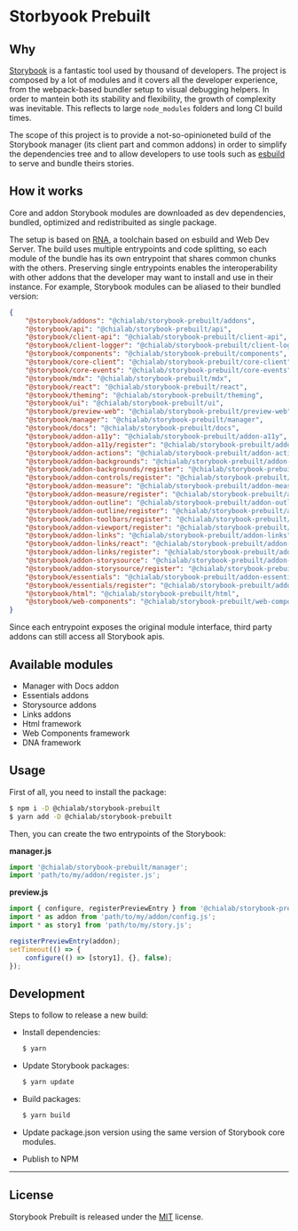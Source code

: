 # Storbyook Prebuilt

## Why

[Storybook](https://storybook.js.org/) is a fantastic tool used by thousand of developers. The project is composed by a lot of modules and it covers all the developer experience, from the webpack-based bundler setup to visual debugging helpers. In order to mantein both its stability and flexibility, the growth of complexity was inevitable. This reflects to large `node_modules` folders and long CI build times.

The scope of this project is to provide a not-so-opinioneted build of the Storybook manager (its client part and common addons) in order to simplify the dependencies tree and to allow developers to use tools such as [esbuild](https://esbuild.github.io/) to serve and bundle theirs stories.

## How it works

Core and addon Storybook modules are downloaded as dev dependencies, bundled, optimized and redistribuited as single package.

The setup is based on [RNA](https://github.com/chialab/rna), a toolchain based on esbuild and Web Dev Server. The build uses multiple entrypoints and code splitting, so each module of the bundle has its own entrypoint that shares common chunks with the others. Preserving single entrypoints enables the interoperability with other addons that the developer may want to install and use in their instance. For example, Storybook modules can be aliased to their bundled version:

```json
{
    "@storybook/addons": "@chialab/storybook-prebuilt/addons",
    "@storybook/api": "@chialab/storybook-prebuilt/api",
    "@storybook/client-api": "@chialab/storybook-prebuilt/client-api",
    "@storybook/client-logger": "@chialab/storybook-prebuilt/client-logger",
    "@storybook/components": "@chialab/storybook-prebuilt/components",
    "@storybook/core-client": "@chialab/storybook-prebuilt/core-client",
    "@storybook/core-events": "@chialab/storybook-prebuilt/core-events",
    "@storybook/mdx": "@chialab/storybook-prebuilt/mdx",
    "@storybook/react": "@chialab/storybook-prebuilt/react",
    "@storybook/theming": "@chialab/storybook-prebuilt/theming",
    "@storybook/ui": "@chialab/storybook-prebuilt/ui",
    "@storybook/preview-web": "@chialab/storybook-prebuilt/preview-web",
    "@storybook/manager": "@chialab/storybook-prebuilt/manager",
    "@storybook/docs": "@chialab/storybook-prebuilt/docs",
    "@storybook/addon-a11y": "@chialab/storybook-prebuilt/addon-a11y",
    "@storybook/addon-a11y/register": "@chialab/storybook-prebuilt/addon-a11y/register",
    "@storybook/addon-actions": "@chialab/storybook-prebuilt/addon-actions",
    "@storybook/addon-backgrounds": "@chialab/storybook-prebuilt/addon-backgrounds",
    "@storybook/addon-backgrounds/register": "@chialab/storybook-prebuilt/addon-backgrounds/register",
    "@storybook/addon-controls/register": "@chialab/storybook-prebuilt/addon-controls/register",
    "@storybook/addon-measure": "@chialab/storybook-prebuilt/addon-measure",
    "@storybook/addon-measure/register": "@chialab/storybook-prebuilt/addon-measure/register",
    "@storybook/addon-outline": "@chialab/storybook-prebuilt/addon-outline",
    "@storybook/addon-outline/register": "@chialab/storybook-prebuilt/addon-outline/register",
    "@storybook/addon-toolbars/register": "@chialab/storybook-prebuilt/addon-toolbars/register",
    "@storybook/addon-viewport/register": "@chialab/storybook-prebuilt/addon-viewport/register",
    "@storybook/addon-links": "@chialab/storybook-prebuilt/addon-links",
    "@storybook/addon-links/react": "@chialab/storybook-prebuilt/addon-links/react",
    "@storybook/addon-links/register": "@chialab/storybook-prebuilt/addon-links/register",
    "@storybook/addon-storysource": "@chialab/storybook-prebuilt/addon-storysource",
    "@storybook/addon-storysource/register": "@chialab/storybook-prebuilt/addon-storysource/register",
    "@storybook/essentials": "@chialab/storybook-prebuilt/addon-essentials",
    "@storybook/essentials/register": "@chialab/storybook-prebuilt/addon-essentials/register",
    "@storybook/html": "@chialab/storybook-prebuilt/html",
    "@storybook/web-components": "@chialab/storybook-prebuilt/web-components"
}
```

Since each entrypoint exposes the original module interface, third party addons can still access all Storybook apis.

## Available modules

* Manager with Docs addon
* Essentials addons
* Storysource addons
* Links addons
* Html framework
* Web Components framework
* DNA framework

## Usage

First of all, you need to install the package:

```sh
$ npm i -D @chialab/storybook-prebuilt
$ yarn add -D @chialab/storybook-prebuilt
```

Then, you can create the two entrypoints of the Storybook:

**manager.js**
```js
import '@chialab/storybook-prebuilt/manager';
import 'path/to/my/addon/register.js';
```

**preview.js**
```js
import { configure, registerPreviewEntry } from '@chialab/storybook-prebuilt/web-components';
import * as addon from 'path/to/my/addon/config.js';
import * as story1 from 'path/to/my/story.js';

registerPreviewEntry(addon);
setTimeout(() => {
    configure(() => [story1], {}, false);
});
```

## Development

Steps to follow to release a new build:

* Install dependencies:

    ```sh
    $ yarn
    ```

* Update Storybook packages:

    ```sh
    $ yarn update
    ```

* Build packages:

    ```sh
    $ yarn build
    ```

* Update package.json version using the same version of Storybook core modules.

* Publish to NPM

---

## License

Storybook Prebuilt is released under the [MIT](https://github.com/chialab/storybook-prebuilt/blob/main/LICENSE) license.
